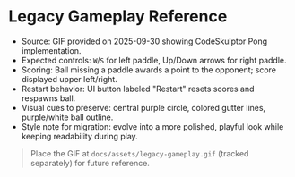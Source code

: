# Legacy Gameplay Reference

- Source: GIF provided on 2025-09-30 showing CodeSkulptor Pong implementation.
- Expected controls: `W`/`S` for left paddle, Up/Down arrows for right paddle.
- Scoring: Ball missing a paddle awards a point to the opponent; score displayed upper left/right.
- Restart behavior: UI button labeled "Restart" resets scores and respawns ball.
- Visual cues to preserve: central purple circle, colored gutter lines, purple/white ball outline.
- Style note for migration: evolve into a more polished, playful look while keeping readability during play.

> Place the GIF at `docs/assets/legacy-gameplay.gif` (tracked separately) for future reference.